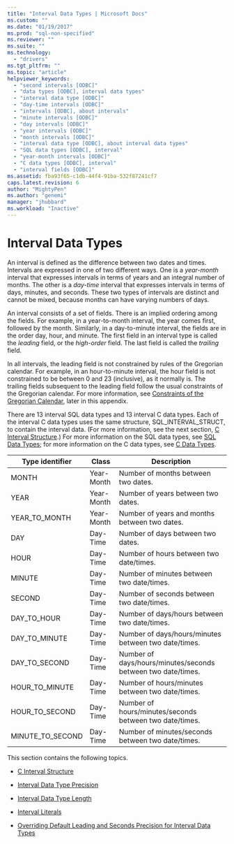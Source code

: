```yaml
---
title: "Interval Data Types | Microsoft Docs"
ms.custom: ""
ms.date: "01/19/2017"
ms.prod: "sql-non-specified"
ms.reviewer: ""
ms.suite: ""
ms.technology: 
  - "drivers"
ms.tgt_pltfrm: ""
ms.topic: "article"
helpviewer_keywords: 
  - "second intervals [ODBC]"
  - "data types [ODBC], interval data types"
  - "interval data type [ODBC]"
  - "day-time intervals [ODBC]"
  - "intervals [ODBC], about intervals"
  - "minute intervals [ODBC]"
  - "day intervals [ODBC]"
  - "year intervals [ODBC]"
  - "month intervals [ODBC]"
  - "interval data type [ODBC], about interval data types"
  - "SQL data types [ODBC], interval"
  - "year-month intervals [ODBC]"
  - "C data types [ODBC], interval"
  - "interval fields [ODBC]"
ms.assetid: fba93f65-c1db-44f4-91ba-532f87241cf7
caps.latest.revision: 6
author: "MightyPen"
ms.author: "genemi"
manager: "jhubbard"
ms.workload: "Inactive"
---
```

# Interval Data Types
An interval is defined as the difference between two dates and times. Intervals are expressed in one of two different ways. One is a *year-month* interval that expresses intervals in terms of years and an integral number of months. The other is a *day-time* interval that expresses intervals in terms of days, minutes, and seconds. These two types of intervals are distinct and cannot be mixed, because months can have varying numbers of days.  
  
 An interval consists of a set of fields. There is an implied ordering among the fields. For example, in a year-to-month interval, the year comes first, followed by the month. Similarly, in a day-to-minute interval, the fields are in the order day, hour, and minute. The first field in an interval type is called the *leading* field, or the *high-order* field. The last field is called the *trailing* field.  
  
 In all intervals, the leading field is not constrained by rules of the Gregorian calendar. For example, in an hour-to-minute interval, the hour field is not constrained to be between 0 and 23 (inclusive), as it normally is. The trailing fields subsequent to the leading field follow the usual constraints of the Gregorian calendar. For more information, see [Constraints of the Gregorian Calendar](../../../odbc/reference/appendixes/constraints-of-the-gregorian-calendar.md), later in this appendix.  
  
 There are 13 interval SQL data types and 13 interval C data types. Each of the interval C data types uses the same structure, SQL_INTERVAL_STRUCT, to contain the interval data. (For more information, see the next section, [C Interval Structure](../../../odbc/reference/appendixes/c-interval-structure.md).) For more information on the SQL data types, see [SQL Data Types](../../../odbc/reference/appendixes/sql-data-types.md); for more information on the C data types, see [C Data Types](../../../odbc/reference/appendixes/c-data-types.md).  
  
|Type identifier|Class|Description|  
|---------------------|-----------|-----------------|  
|MONTH|Year-Month|Number of months between two dates.|  
|YEAR|Year-Month|Number of years between two dates.|  
|YEAR_TO_MONTH|Year-Month|Number of years and months between two dates.|  
|DAY|Day-Time|Number of days between two dates.|  
|HOUR|Day-Time|Number of hours between two date/times.|  
|MINUTE|Day-Time|Number of minutes between two date/times.|  
|SECOND|Day-Time|Number of seconds between two date/times.|  
|DAY_TO_HOUR|Day-Time|Number of days/hours between two date/times.|  
|DAY_TO_MINUTE|Day-Time|Number of days/hours/minutes between two date/times.|  
|DAY_TO_SECOND|Day-Time|Number of days/hours/minutes/seconds between two date/times.|  
|HOUR_TO_MINUTE|Day-Time|Number of hours/minutes between two date/times.|  
|HOUR_TO_SECOND|Day-Time|Number of hours/minutes/seconds between two date/times.|  
|MINUTE_TO_SECOND|Day-Time|Number of minutes/seconds between two date/times.|  
  
 This section contains the following topics.  
  
-   [C Interval Structure](../../../odbc/reference/appendixes/c-interval-structure.md)  
  
-   [Interval Data Type Precision](../../../odbc/reference/appendixes/interval-data-type-precision.md)  
  
-   [Interval Data Type Length](../../../odbc/reference/appendixes/interval-data-type-length.md)  
  
-   [Interval Literals](../../../odbc/reference/appendixes/interval-literals.md)  
  
-   [Overriding Default Leading and Seconds Precision for Interval Data Types](../../../odbc/reference/appendixes/overriding-default-leading-and-seconds-precision-for-interval-data-types.md)
